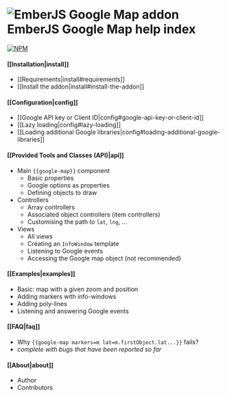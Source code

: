 ![EmberJS Google Map addon](https://raw.githubusercontent.com/huafu/ember-google-map/master/icon-64.png) EmberJS Google Map help index
=============================

[![NPM](https://nodei.co/npm/ember-google-map.png?downloads=true&downloadRank=true&stars=true)](https://nodei.co/npm/ember-google-map/)

#### [[Installation|install]]
* [[Requirements|install#requirements]]
* [[Install the addon|install#install-the-addon]]

#### [[Configuration|config]]
* [[Google API key or Client ID|config#google-api-key-or-client-id]]
* [[Lazy loading|config#lazy-loading]]
* [[Loading additional Google libraries|config#loading-additional-google-libraries]]

#### [[Provided Tools and Classes (API)|api]]
* Main `{{google-map}}` component
    - Basic properties
    - Google options as properties
    - Defining objects to draw
* Controllers
    - Array controllers
    - Associated object controllers (item controllers)
    - Customising the path to `lat`, `lng`, ...
* Views
    - All views
    - Creating an `InfoWindow` template
    - Listening to Google events
    - Accessing the Google map object (not recommended)

#### [[Examples|examples]]
* Basic: map with a given zoom and position
* Adding markers with info-windows
* Adding poly-lines
* Listening and answering Google events

#### [[FAQ|faq]]
* Why `{{google-map markers=m lat=m.firstObject.lat...}}` fails?
* _complete with bugs that have been reported so far_

#### [[About|about]]
* Author
* Contributors